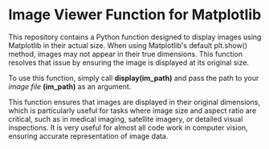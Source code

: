 # Image Viewer Function for Matplotlib

This repository contains a Python function designed to display images using Matplotlib in their actual size. When using Matplotlib's default plt.show() method, images may not appear in their true dimensions. This function resolves that issue by ensuring the image is displayed at its original size.

To use this function, simply call **display(im_path)** and pass the path to your *image file* **(im_path)** as an argument.

This function ensures that images are displayed in their original dimensions, which is particularly useful for tasks where image size and aspect ratio are critical, such as in medical imaging, satellite imagery, or detailed visual inspections. It is very useful for almost all code work in computer vision, ensuring accurate representation of image data.
